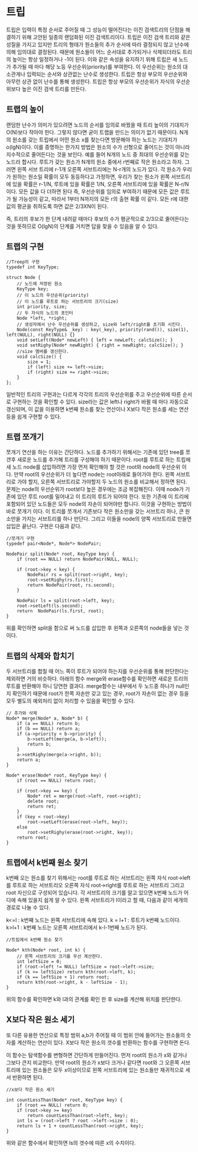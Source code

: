 # 트립

트립은 입력이 특정 순서로 주어질 때 그 성능이 떨어진다는 이진 검색트리의 단점을 해결하기 위해 고안된 일종의 랜덤화된 이진 검색트리이다.
트립은 이진 검색 트리와 같은 성질을 가지고 있지만 트리의 형태가 원소들의 추가 순서에 따라 결정되지 않고 난수에 의해 임의대로 결정된다.
때문에 원소들이 어느 순서대로 추가되거나 삭제되더라도 트리의 높이는 항상 일정하거나 -1이 된다.
 이와 같은 속성을 유지하기 위해 트립은 새 노드가 추가될 때 마다 해당 노등 우선순위(priority)를 부여한다. 이 우선순위는 원소의 대소관게나 입력되는 순서와 상관없는 난수로 생성한다. 트립은 항상 부모의 우선순위와 아무런 상관 없이 난수를 통해 생성한다.
트립은 항상 부모의 우선순위가 자식의 우선순위보다 높은 이진 검색 트리를 만든다.

## 트랩의 높이

랜덤한 난수가 의미가 있으려면 노드의 순서를 임의로 바꿨을 때 트리 높이의 기대치가 O(N)보다 작아야 한다. 그렇지 않다면 굳이 트랩을 만드는 의미가 없기 때문이다.
N개의 원소를 갖는 트립에서 어떤 원소 x를 찾는다면 방문해야 하는 노드는 기대치가 o(lgN)이다. 이를 증명하는 한가지 방법은 원소의 수가 선형으로 줄어드는 것이 아니라 지수적으로 줄어든다는 것을 보인다.
예를 들어 N개의 노드 중 최대의 우선순위를 갖는 노드라 합시다. 루트가 갖는 원소가 N개의 원소 중에서 r번째로 작은 원소라고 하자. 그러면 왼쪽 서브 트리에 r-1개 오른쪽 서브트리에는 N-r개의 노드가 있다. 각 원소가 우리가 원하는 원소일 확률이 모두 동등하다고 가정하면, 우리가 찾는 원소가 왼쪽 서브트리에 있을 확률은 r-1/N, 루트에 있을 확률은 1/N, 오른쪽 서브트리에 있을 확률은 N-r/N 이다. 모든 값을 다 더하면  된다 즉,
우선순위를 임의로 부여하기 때문에 모든 값은 루트가 될 가능성이 같고, 따라서 1부터 N까지의 모든 r의 출현 확률 이 같다. 모든 r에 대한 값의 평균을 취하도록 하면 값은 2/3XN이 된다.

즉, 트리의 후보가 한 단계 내려갈 때마다 후보의 수가 평균적으로 2/3으로 줄어든다는 것을 뜻하므로 O(lgN)의 단계를 거치면 답을 찾을 수 있음을 알 수 있다.

## 트랩의 구현

```
//Treep의 구현
typedef int KeyType;

struct Node {
	// 노드에 저장된 원소
	KeyType key;
	// 이 노드의 우선순위(priority)
	// 이 노드를 루트로 하는 서브트리의 크기(size)
	int priority, size;
	// 두 자식의 노드의 포인터
	Node *left, *right;
	// 생성자에서 난수 우선순위를 생성하고, size와 left/right를 초기화 시킨다.
	Node(const KeyType& _key) : key(_key), priority(rand()), size(1), left(NULL), right(NULL) {}
	void setLeft(Node* newLeft) { left = newLeft; calcSize(); }
	void setRighy(Node* newRight) { right = newRight; calcSize(); }
	//size 멤버를 갱신한다.
	void calcSize() {
		size = 1;
		if (left) size += left->size;
		if (right) size += right->size;
	}
};
```
일반적인 트리의 구현과는 다르게 각각의 트리의 우선순위를 주고 우선순위에 따른 순서로 구현하는 것을 확인할 수 있다.
size라는 값은 left나 right가 바뀔 때 마다 자동으로 갱신되며, 이 값을 이용하면 k번째 원소를 찾는 연산이나 X보다 작은 원소를 세는 연산 등을 쉽게 구현할 수 있다.

## 트랩 쪼개기

쪼개기 연산을 하는 이유는 간단하다. 노드를 추가하기 위해서는 기존에 있던 tree를 쪼갠후 새로운 노드를 추가해 트리를 구성해야 하기 때문이다.
root를 루트로 하는 트립에 새 노드 node를 삽입하려면 가장 먼저 확인해야 할 것은 root와 node의 우선순위 이다. 만약 root의 우선순위가 더 높다면 node는 root아래로 들어가야 한다. 왼쪽 서브트리로 가야 할지, 오른쪽 서브트리로 가야할지 두 노드의 원소를 비교해서 정하면 된다.
문제는 node의 우선순위가 root보다 높은 경우에는 조금 복잡해진다. 이때 node가 기존에 있던 루트 root를 밀어내고 이 트리의 루트가 되어야 한다. 또한 기존에 이 트리에 포함되어 있던 노드들은 모두 node의 자손이 되어야만 합니다.
이것을 구현하는 방법이 바로 쪼개기 이다. 이 트리를 쪼개서 기존보다 작은 원소만을 갖는 서브트리 하나, 큰 원소만을 가지는 서브트리를 하나 만단다. 그리고 이들을 node의 양쪽 서브트리로 만들면 삽입은 끝난다.
구현은 다음과 같다.

```
//쪼개기 구현
typedef pair<Node*, Node*> NodePair;

NodePair split(Node* root, KeyType key) {
	if (root == NULL) return NodePair(NULL, NULL);

	if (root->key < key) {
		NodePair rs = split(root->right, key);
		root->setRighy(rs.first);
		return NodePair(root, rs.second);
	}

	NodePair ls = split(root->left, key);
	root->setLeft(ls.second);
	return	NodePair(ls.first, root);
}
```
위를 확인하면 split을 함으로 써 노드를 삽입한 후 왼쪽과 오른쪽의 node들을 넣는 것이다.

## 트랩의 삭제와 합치기

두 서브트리를 합칠 때 어느 쪽이 루트가 되어야 하는지를 우선순위를 통해 판단한다는 제외하면 거의 비슷하다.
아래의 함수 merge와 erase함수를 확인하면 새로운 트리의 루트를 반환해야 하니 당연한 결과다.
merge함수는 내부에서 두 노드중 하나가 null인지 확인하기 때문에 root가 한쪽 자손만 갖고 있는 경우, root가 자손이 없는 경우 등을 모두 별도의 예외처리 없이 처리할 수 있음을 확인할 수 있다.

```
// 추가와 삭제
Node* merge(Node* a, Node* b) {
	if (a == NULL) return b;
	if (b == NULL) return a;
	if (a->priority < b->priority) {
		b->setLeft(merge(a, b->left));
		return b;
	}
	a->setRighy(merge(a->right, b));
	return a;
}

Node* erase(Node* root, KeyType key) {
	if (root == NULL) return root;

	if (root->key == key) {
		Node* ret = merge(root->left, root->right);
		delete root;
		return ret;
	}
	if (key < root->key)
		root->setLeft(erase(root->left, key));
	else
		root->setRighy(erase(root->right, key));
	return root;
}

```

## 트랩에서 k번째 원소 찾기

k번째 오는 원소를 찾기 위해서는 root를 루트로 하는 서브트리는 왼쪽 자식 root->left를 루트로 하는 서브트리오 오른쪽 자식 root->right를 루트로 하는 서브트리 그리고 root 자신으로 구성되어 있습니다. 각 서브트리의 크기를 알고 있으면 k번째 노드가 어디에 속해 있을지 쉽게 알 수 있다.
왼쪽 서브트리가 l이라고 할 때, 다음과 같이 세개의 경로로 나눌 수 있다.

k<=l : k번째 노드는 왼쪽 서브트리에 속해 있다.
k = l+1 : 루트가 k번째 노드이다.
k>l+1 : k번째 노드는 오른쪽 서브트리에서 k-l-1번째 노드가 된다.

```
//트립에서 k번째 원소 찾기

Node* kth(Node* root, int k) {
	// 왼쪽 서브트리의 크기를 우선 계산한다.
	int leftSize = 0;
	if (root->left != NULL) leftSize = root->left->size;
	if (k <= leftSize) return kth(root->left, k);
	if (k == leftSize + 1) return root;
	return kth(root->right, k - leftSize - 1);
}
```
위의 함수를 확인하면 k와 l과의 관계를 확인 한 후 size를 계산해 위치를 판단한다.

## X보다 작은 원소 세기

또 다른 유용한 연산으로 특정 범위 a,b가 주어질 때 이 범위 안에 들어가는 원소들의 숫자를 계산하는 연산이 있다. X보다 작은 원소의 갯수를 반환하는 함수를 구현하면 돈다.

이 함수는 탐색함수를 변형하면 간단하게 만들어진다. 먼저 root의 원소가 x와 같거나 그보다 큰지 비교한다. 만약 root의 원소가 x보다 크거나 같다면 root와 그 오른쪽 서브트리에 있는 원소들은 모두 x이상이므로 왼쪽 서브트리에 있는 원소들만 재귀적으로 세서 반환하면 된다.

```
//x보다 작은 원소 세기

int countLessThan(Node* root, KeyType key) {
	if (root == NULL) return 0;
	if (root->key >= key)
		return countLessThan(root->left, key);
	int ls = (root->left ? root ->left->size : 0);
	return ls + 1 + countLessThan(root->right, key);
}
```
위와 같은 함수에서 확인하면 ls의 갯수에 따른 x의 수치이다.